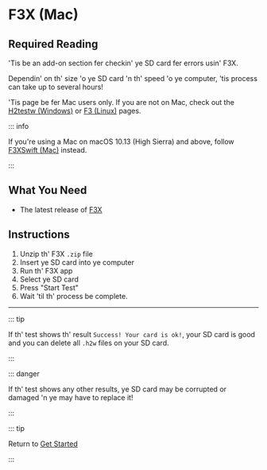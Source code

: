 # F3X (Mac)

## Required Reading

'Tis be an add-on section fer checkin' ye SD card fer errors usin' F3X.

Dependin' on th' size 'o ye SD card 'n th' speed 'o ye computer, 'tis process can take up to several hours!

'Tis page be fer Mac users only. If you are not on Mac, check out the [H2testw (Windows)](h2testw-\(windows\)) or [F3 (Linux)](f3-\(linux\)) pages.

::: info

If you're using a Mac on macOS 10.13 (High Sierra) and above, follow [F3XSwift (Mac)](f3xswift-\(mac\)) instead.

:::

## What You Need

- The latest release of [F3X](https://github.com/insidegui/F3X/releases/latest)

## Instructions

1. Unzip th' F3X `.zip` file
2. Insert ye SD card into ye computer
3. Run th' F3X app
4. Select ye SD card
5. Press "Start Test"
6. Wait 'til th' process be complete.

___

::: tip

If th' test shows th' result `Success! Your card is ok!`, your SD card is good and you can delete all `.h2w` files on your SD card.

:::

::: danger

If th' test shows any other results, ye SD card may be corrupted or damaged 'n ye may have to replace it!

:::

::: tip

Return to [Get Started](get-started)

:::

